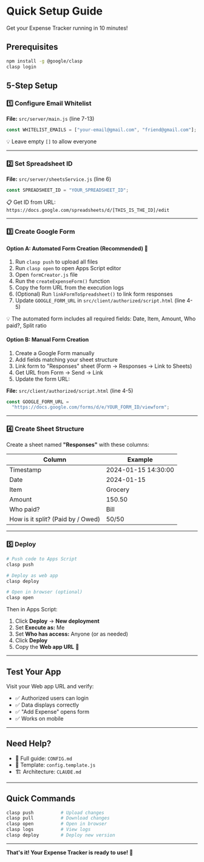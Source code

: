 # Quick Setup Guide

Get your Expense Tracker running in 10 minutes!

## Prerequisites

```bash
npm install -g @google/clasp
clasp login
```

## 5-Step Setup

### 1️⃣ Configure Email Whitelist

**File:** `src/server/main.js` (line 7-13)

```javascript
const WHITELIST_EMAILS = ["your-email@gmail.com", "friend@gmail.com"];
```

💡 Leave empty `[]` to allow everyone

---

### 2️⃣ Set Spreadsheet ID

**File:** `src/server/sheetsService.js` (line 6)

```javascript
const SPREADSHEET_ID = "YOUR_SPREADSHEET_ID";
```

📋 Get ID from URL: `https://docs.google.com/spreadsheets/d/[THIS_IS_THE_ID]/edit`

---

### 3️⃣ Create Google Form

#### Option A: Automated Form Creation (Recommended) 🤖

1. Run `clasp push` to upload all files
2. Run `clasp open` to open Apps Script editor
3. Open `formCreator.js` file
4. Run the `createExpenseForm()` function
5. Copy the form URL from the execution logs
6. (Optional) Run `linkFormToSpreadsheet()` to link form responses
7. Update `GOOGLE_FORM_URL` in `src/client/authorized/script.html` (line 4-5)

💡 The automated form includes all required fields: Date, Item, Amount, Who paid?, Split ratio

#### Option B: Manual Form Creation

1. Create a Google Form manually
2. Add fields matching your sheet structure
3. Link form to "Responses" sheet (Form → Responses → Link to Sheets)
4. Get URL from Form → Send → Link
5. Update the form URL:

**File:** `src/client/authorized/script.html` (line 4-5)

```javascript
const GOOGLE_FORM_URL =
  "https://docs.google.com/forms/d/e/YOUR_FORM_ID/viewform";
```

---

### 4️⃣ Create Sheet Structure

Create a sheet named **"Responses"** with these columns:

| Column                            | Example             |
| --------------------------------- | ------------------- |
| Timestamp                         | 2024-01-15 14:30:00 |
| Date                              | 2024-01-15          |
| Item                              | Grocery             |
| Amount                            | 150.50              |
| Who paid?                         | Bill                |
| How is it split? (Paid by / Owed) | 50/50               |

---

### 5️⃣ Deploy

```bash
# Push code to Apps Script
clasp push

# Deploy as web app
clasp deploy

# Open in browser (optional)
clasp open
```

Then in Apps Script:

1. Click **Deploy** → **New deployment**
2. Set **Execute as:** Me
3. Set **Who has access:** Anyone (or as needed)
4. Click **Deploy**
5. Copy the **Web app URL** 🎉

---

## Test Your App

Visit your Web app URL and verify:

- ✅ Authorized users can login
- ✅ Data displays correctly
- ✅ "Add Expense" opens form
- ✅ Works on mobile

---

## Need Help?

- 📖 Full guide: `CONFIG.md`
- 📝 Template: `config.template.js`
- 🏗️ Architecture: `CLAUDE.md`

---

## Quick Commands

```bash
clasp push          # Upload changes
clasp pull          # Download changes
clasp open          # Open in browser
clasp logs          # View logs
clasp deploy        # Deploy new version
```

---

**That's it! Your Expense Tracker is ready to use! 🚀**
